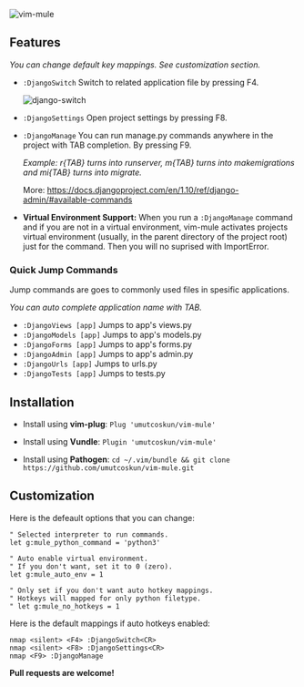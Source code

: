 ![vim-mule](http://oi67.tinypic.com/2qixz0z.jpg)


## Features
_You can change default key mappings. See customization section._

* `:DjangoSwitch` Switch to related application file by pressing F4.

  ![django-switch](http://oi67.tinypic.com/4jx6x1.jpg)

* `:DjangoSettings` Open project settings by pressing F8.

* `:DjangoManage` You can run manage.py commands anywhere in the project  with TAB completion. By pressing F9.

  _Example: r{TAB} turns into runserver, m{TAB} turns into makemigrations and mi{TAB} turns into migrate._

  More: https://docs.djangoproject.com/en/1.10/ref/django-admin/#available-commands

* **Virtual Environment Support:** When you run a `:DjangoManage` command and if you are not in a virtual environment, vim-mule activates projects virtual environment (usually, in the parent directory of the project root) just for the command. Then you will no suprised with ImportError.



### Quick Jump Commands
Jump commands are goes to commonly used files in spesific applications.

_You can auto complete application name with TAB._

* `:DjangoViews [app]` Jumps to app's views.py
* `:DjangoModels [app]` Jumps to app's models.py
* `:DjangoForms [app]` Jumps to app's forms.py
* `:DjangoAdmin [app]` Jumps to app's admin.py
* `:DjangoUrls [app]` Jumps to urls.py
* `:DjangoTests [app]` Jumps to tests.py


## Installation
* Install using **vim-plug**: `Plug 'umutcoskun/vim-mule'`

* Install using **Vundle**: `Plugin 'umutcoskun/vim-mule'`

* Install using **Pathogen**: `cd ~/.vim/bundle && git clone https://github.com/umutcoskun/vim-mule.git`


## Customization
Here is the defeault options that you can change:

    " Selected interpreter to run commands.
    let g:mule_python_command = 'python3'

    " Auto enable virtual environment.
    " If you don't want, set it to 0 (zero).
    let g:mule_auto_env = 1

    " Only set if you don't want auto hotkey mappings.
    " Hotkeys will mapped for only python filetype.
    " let g:mule_no_hotkeys = 1


Here is the default mappings if auto hotkeys enabled:

    nmap <silent> <F4> :DjangoSwitch<CR>
    nmap <silent> <F8> :DjangoSettings<CR>
    nmap <F9> :DjangoManage 


**Pull requests are welcome!**
